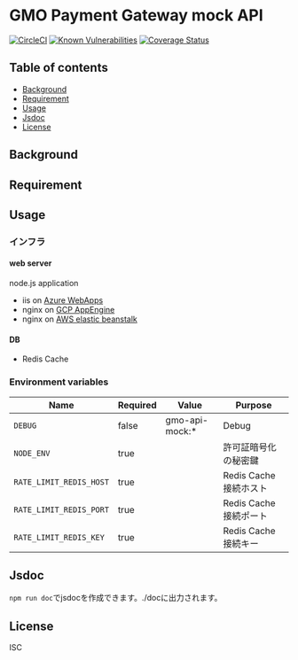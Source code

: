 # GMO Payment Gateway mock API

[![CircleCI](https://circleci.com/gh/motionpicture/gmo-api-mock.svg?style=svg)](https://circleci.com/gh/motionpicture/gmo-api-mock)
[![Known Vulnerabilities](https://snyk.io/test/github/motionpicture/gmo-api-mock/badge.svg)](https://snyk.io/test/github/motionpicture/gmo-api-mock)
[![Coverage Status](https://coveralls.io/repos/github/motionpicture/gmo-api-mock/badge.svg)](https://coveralls.io/github/motionpicture/gmo-api-mock)

## Table of contents

* [Background](#background)
* [Requirement](#requirement)
* [Usage](#usage)
* [Jsdoc](#jsdoc)
* [License](#license)

## Background

## Requirement

## Usage

### インフラ
#### web server
node.js application  
- iis on [Azure WebApps](https://azure.microsoft.com/ja-jp/services/app-service/web/)
- nginx on [GCP AppEngine](https://cloud.google.com/appengine/?hl=ja)
- nginx on [AWS elastic beanstalk](https://aws.amazon.com/jp/elasticbeanstalk/)

#### DB
- Redis Cache

### Environment variables

| Name                    | Required | Value          | Purpose             |
| ----------------------- | -------- | -------------- | ------------------- |
| `DEBUG`                 | false    | gmo-api-mock:* | Debug               |
| `NODE_ENV`              | true     |                | 許可証暗号化の秘密鍵 |
| `RATE_LIMIT_REDIS_HOST` | true     |                | Redis Cache接続ホスト  |
| `RATE_LIMIT_REDIS_PORT` | true     |                | Redis Cache接続ポート  |
| `RATE_LIMIT_REDIS_KEY`  | true     |                | Redis Cache接続キー   |

## Jsdoc

`npm run doc`でjsdocを作成できます。./docに出力されます。

## License

ISC

